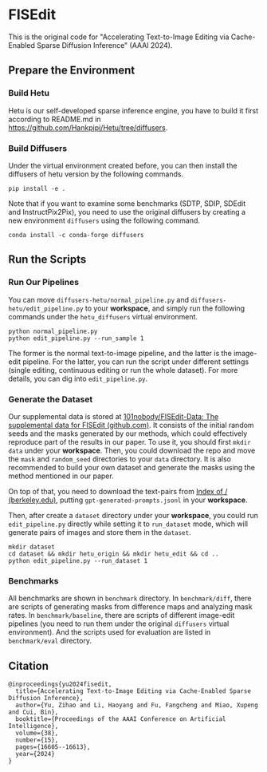 # FISEdit

This is the original code for "Accelerating Text-to-Image Editing via Cache-Enabled Sparse Diffusion Inference" (AAAI 2024).

## Prepare the Environment

### Build Hetu

Hetu is our self-developed sparse inference engine, you have to build it first according to README.md in https://github.com/Hankpipi/Hetu/tree/diffusers.


### Build Diffusers

Under the virtual environment created before, you can then install the diffusers of hetu version by the following commands.

```shell
pip install -e .
```

Note that if you want to examine some benchmarks (SDTP, SDIP, SDEdit and InstructPix2Pix), you need to use the original diffusers by creating a new environment `diffusers` using the following command.

```shell
conda install -c conda-forge diffusers
```

## Run the Scripts

### Run Our Pipelines

You can move `diffusers-hetu/normal_pipeline.py` and `diffusers-hetu/edit_pipeline.py` to your **workspace**, and simply run the following commands under the `hetu_diffusers` virtual environment.

```shell
python normal_pipeline.py
python edit_pipeline.py --run_sample 1
```

The former is the normal text-to-image pipeline, and the latter is the image-edit pipeline. For the latter, you can run the script under different settings (single editing, continuous editing or run the whole dataset). For more details, you can dig into `edit_pipeline.py`.

### Generate the Dataset

Our supplemental data is stored at [101nobody/FISEdit-Data: The supplemental data for FISEdit (github.com)](https://github.com/101nobody/FISEdit-Data). It consists of the initial random seeds and the masks generated by our methods, which could effectively reproduce part of the results in our paper. To use it, you should first `mkdir data` under your **workspace**. Then, you could download the repo and move the `mask` and `random_seed` directories to your `data` directory.  It is also recommended to build your own dataset and generate the masks using the method mentioned in our paper.

On top of that, you need to download the text-pairs from  [Index of / (berkeley.edu)](http://instruct-pix2pix.eecs.berkeley.edu/), putting `gpt-generated-prompts.jsonl` in your **workspace**.

Then, after create a `dataset` directory under your **workspace**, you could run `edit_pipeline.py` directly while setting it to `run_dataset` mode, which will generate pairs of images and store them in the `dataset`. 

```shell
mkdir dataset
cd dataset && mkdir hetu_origin && mkdir hetu_edit && cd ..
python edit_pipeline.py --run_dataset 1
```

### Benchmarks

All benchmarks are shown in `benchmark` directory. In `benchmark/diff`, there are scripts of generating masks from difference maps and analyzing mask rates. In `benchmark/baseline`, there are scripts of different image-edit pipelines (you need to run them under the original `diffusers` virtual environment). And the scripts used for evaluation are listed in `benchmark/eval` directory. 

## Citation

```
@inproceedings{yu2024fisedit,
  title={Accelerating Text-to-Image Editing via Cache-Enabled Sparse Diffusion Inference},
  author={Yu, Zihao and Li, Haoyang and Fu, Fangcheng and Miao, Xupeng and Cui, Bin},
  booktitle={Proceedings of the AAAI Conference on Artificial Intelligence},
  volume={38},
  number={15},
  pages={16605--16613},
  year={2024}
}
```